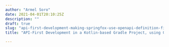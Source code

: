 ```yaml
---
author: "Armel Soro"
date: 2021-04-01T20:10:25Z
description: ""
draft: true
slug: "api-first-development-making-springfox-use-openapi-definition-file"
title: "API-First Development in a Kotlin-based Gradle Project, using OpenAPI Generators, and SpringFox"

---
```





